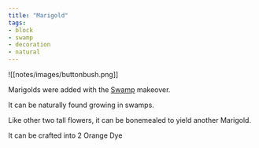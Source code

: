 ```yaml
---
title: "Marigold"
tags:
- block
- swamp
- decoration
- natural
---
```


![[notes/images/buttonbush.png]]

Marigolds were added with the [Swamp](notes/makeover/swamp) makeover.

It can be naturally found growing in swamps.

Like other two tall flowers, it can be bonemealed to yield another Marigold.

It can be crafted into 2 Orange Dye